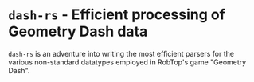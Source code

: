 # `dash-rs` - Efficient processing of Geometry Dash data

`dash-rs` is an adventure into writing the most efficient parsers for the various non-standard datatypes employed in RobTop's game "Geometry Dash".